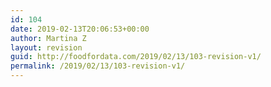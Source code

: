 ```yaml
---
id: 104
date: 2019-02-13T20:06:53+00:00
author: Martina Z
layout: revision
guid: http://foodfordata.com/2019/02/13/103-revision-v1/
permalink: /2019/02/13/103-revision-v1/
---
```


